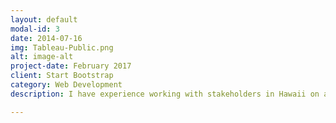 ```yaml
---
layout: default
modal-id: 3
date: 2014-07-16
img: Tableau-Public.png
alt: image-alt
project-date: February 2017
client: Start Bootstrap
category: Web Development
description: I have experience working with stakeholders in Hawaii on affordable housing and homelessness. Most of this work involved tracking community performance metrics in ending homelessness and coordinating homeless service providers to more efficiently operate and serve needs of the community. Some of these dashboards are posted onto <a href = "https://public.tableau.com/profile/ericenglin#!"> my Tableau Public profile</a>.

---
```

